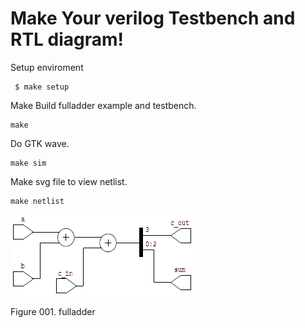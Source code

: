 # Make Your verilog Testbench and RTL diagram!

Setup enviroment

```
 $ make setup
```

Make Build fulladder example and testbench.

```
make
```

Do GTK wave.

```
make sim
```

Make svg file to view netlist.

```
make netlist
```

![Figure 001. fulladder](001-fulladder/fulladder.png)

Figure 001. fulladder
